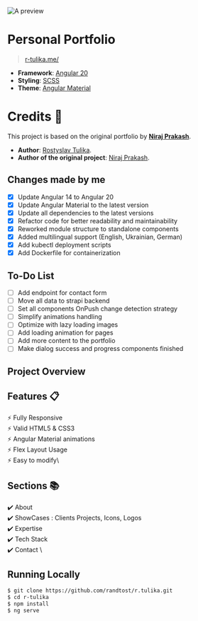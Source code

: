 ![A preview](https://github.com/nirajprakash/nirajprakash.github.io/blob/main/images/banner.png)

# Personal Portfolio 
> [r-tulika.me/](https://r-tulika.me/)

- **Framework**: [Angular 20](https://angular.io/)
- **Styling**: [SCSS](https://sass-lang.com/)
- **Theme**: [Angular Material](https://material.angular.io/)

# Credits 📄

This project is based on the original portfolio by [**Niraj Prakash**](https://github.com/nirajprakash).

- **Author**: [Rostyslav Tulika](https://github.com/randtost).
- **Author of the original project**: [Niraj Prakash](https://github.com/nirajprakash).

## Changes made by me
- [x] Update Angular 14 to Angular 20
- [x] Update Angular Material to the latest version
- [x] Update all dependencies to the latest versions
- [x] Refactor code for better readability and maintainability
- [x] Reworked module structure to standalone components
- [x] Added multilingual support (English, Ukrainian, German)
- [x] Add kubectl deployment scripts
- [x] Add Dockerfile for containerization

## To-Do List
- [ ] Add endpoint for contact form
- [ ] Move all data to strapi backend
- [ ] Set all components OnPush change detection strategy
- [ ] Simplify animations handling
- [ ] Optimize with lazy loading images
- [ ] Add loading animation for pages
- [ ] Add more content to the portfolio
- [ ] Make dialog success and progress components finished

## Project Overview

## Features 📋
⚡️ Fully Responsive\
⚡️ Valid HTML5 & CSS3\
⚡️ Angular Material animations\
⚡️ Flex Layout Usage\
⚡️ Easy to modify\

## Sections 📚
✔️ About\
✔️ ShowCases : Clients Projects, Icons, Logos \
✔️ Expertise \
✔️ Tech Stack \
✔️ Contact \

## Running Locally

```bash
$ git clone https://github.com/randtost/r.tulika.git
$ cd r-tulika
$ npm install
$ ng serve
```
